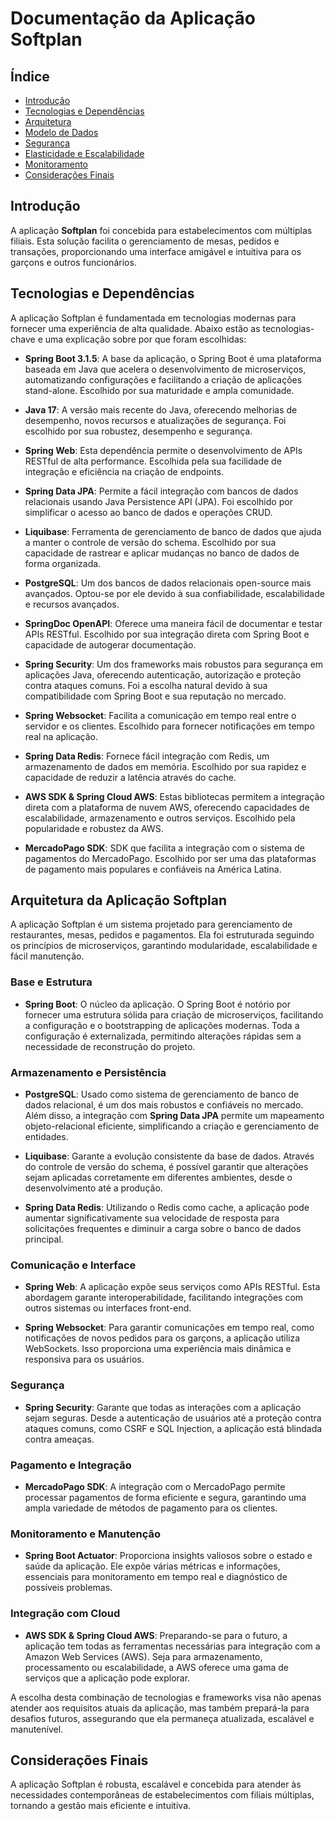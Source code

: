 # Documentação da Aplicação Softplan

## Índice

- [Introdução](#introdução)
- [Tecnologias e Dependências](#tecnologias-e-dependências)
- [Arquitetura](#arquitetura)
- [Modelo de Dados](#modelo-de-dados)
- [Segurança](#segurança)
- [Elasticidade e Escalabilidade](#elasticidade-e-escalabilidade)
- [Monitoramento](#monitoramento)
- [Considerações Finais](#considerações-finais)

## Introdução

A aplicação **Softplan** foi concebida para estabelecimentos com múltiplas filiais. Esta solução facilita o gerenciamento de mesas, pedidos e transações, proporcionando uma interface amigável e intuitiva para os garçons e outros funcionários.

## Tecnologias e Dependências

A aplicação Softplan é fundamentada em tecnologias modernas para fornecer uma experiência de alta qualidade. Abaixo estão as tecnologias-chave e uma explicação sobre por que foram escolhidas:

- **Spring Boot 3.1.5**: A base da aplicação, o Spring Boot é uma plataforma baseada em Java que acelera o desenvolvimento de microserviços, automatizando configurações e facilitando a criação de aplicações stand-alone. Escolhido por sua maturidade e ampla comunidade.

- **Java 17**: A versão mais recente do Java, oferecendo melhorias de desempenho, novos recursos e atualizações de segurança. Foi escolhido por sua robustez, desempenho e segurança.

- **Spring Web**: Esta dependência permite o desenvolvimento de APIs RESTful de alta performance. Escolhida pela sua facilidade de integração e eficiência na criação de endpoints.

- **Spring Data JPA**: Permite a fácil integração com bancos de dados relacionais usando Java Persistence API (JPA). Foi escolhido por simplificar o acesso ao banco de dados e operações CRUD.

- **Liquibase**: Ferramenta de gerenciamento de banco de dados que ajuda a manter o controle de versão do schema. Escolhido por sua capacidade de rastrear e aplicar mudanças no banco de dados de forma organizada.

- **PostgreSQL**: Um dos bancos de dados relacionais open-source mais avançados. Optou-se por ele devido à sua confiabilidade, escalabilidade e recursos avançados.

- **SpringDoc OpenAPI**: Oferece uma maneira fácil de documentar e testar APIs RESTful. Escolhido por sua integração direta com Spring Boot e capacidade de autogerar documentação.

- **Spring Security**: Um dos frameworks mais robustos para segurança em aplicações Java, oferecendo autenticação, autorização e proteção contra ataques comuns. Foi a escolha natural devido à sua compatibilidade com Spring Boot e sua reputação no mercado.

- **Spring Websocket**: Facilita a comunicação em tempo real entre o servidor e os clientes. Escolhido para fornecer notificações em tempo real na aplicação.

- **Spring Data Redis**: Fornece fácil integração com Redis, um armazenamento de dados em memória. Escolhido por sua rapidez e capacidade de reduzir a latência através do cache.

- **AWS SDK & Spring Cloud AWS**: Estas bibliotecas permitem a integração direta com a plataforma de nuvem AWS, oferecendo capacidades de escalabilidade, armazenamento e outros serviços. Escolhido pela popularidade e robustez da AWS.

- **MercadoPago SDK**: SDK que facilita a integração com o sistema de pagamentos do MercadoPago. Escolhido por ser uma das plataformas de pagamento mais populares e confiáveis na América Latina.


## Arquitetura da Aplicação Softplan

A aplicação Softplan é um sistema projetado para gerenciamento de restaurantes, mesas, pedidos e pagamentos. Ela foi estruturada seguindo os princípios de microserviços, garantindo modularidade, escalabilidade e fácil manutenção.

### Base e Estrutura

- **Spring Boot**: O núcleo da aplicação. O Spring Boot é notório por fornecer uma estrutura sólida para criação de microserviços, facilitando a configuração e o bootstrapping de aplicações modernas. Toda a configuração é externalizada, permitindo alterações rápidas sem a necessidade de reconstrução do projeto.

### Armazenamento e Persistência

- **PostgreSQL**: Usado como sistema de gerenciamento de banco de dados relacional, é um dos mais robustos e confiáveis no mercado. Além disso, a integração com **Spring Data JPA** permite um mapeamento objeto-relacional eficiente, simplificando a criação e gerenciamento de entidades.

- **Liquibase**: Garante a evolução consistente da base de dados. Através do controle de versão do schema, é possível garantir que alterações sejam aplicadas corretamente em diferentes ambientes, desde o desenvolvimento até a produção.

- **Spring Data Redis**: Utilizando o Redis como cache, a aplicação pode aumentar significativamente sua velocidade de resposta para solicitações frequentes e diminuir a carga sobre o banco de dados principal.

### Comunicação e Interface

- **Spring Web**: A aplicação expõe seus serviços como APIs RESTful. Esta abordagem garante interoperabilidade, facilitando integrações com outros sistemas ou interfaces front-end.

- **Spring Websocket**: Para garantir comunicações em tempo real, como notificações de novos pedidos para os garçons, a aplicação utiliza WebSockets. Isso proporciona uma experiência mais dinâmica e responsiva para os usuários.

### Segurança

- **Spring Security**: Garante que todas as interações com a aplicação sejam seguras. Desde a autenticação de usuários até a proteção contra ataques comuns, como CSRF e SQL Injection, a aplicação está blindada contra ameaças.

### Pagamento e Integração

- **MercadoPago SDK**: A integração com o MercadoPago permite processar pagamentos de forma eficiente e segura, garantindo uma ampla variedade de métodos de pagamento para os clientes.

### Monitoramento e Manutenção

- **Spring Boot Actuator**: Proporciona insights valiosos sobre o estado e saúde da aplicação. Ele expõe várias métricas e informações, essenciais para monitoramento em tempo real e diagnóstico de possíveis problemas.

### Integração com Cloud

- **AWS SDK & Spring Cloud AWS**: Preparando-se para o futuro, a aplicação tem todas as ferramentas necessárias para integração com a Amazon Web Services (AWS). Seja para armazenamento, processamento ou escalabilidade, a AWS oferece uma gama de serviços que a aplicação pode explorar.

A escolha desta combinação de tecnologias e frameworks visa não apenas atender aos requisitos atuais da aplicação, mas também prepará-la para desafios futuros, assegurando que ela permaneça atualizada, escalável e manutenível.

## Considerações Finais

A aplicação Softplan é robusta, escalável e concebida para atender às necessidades contemporâneas de estabelecimentos com filiais múltiplas, tornando a gestão mais eficiente e intuitiva.
